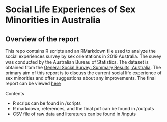 # Social Life Experiences of Sex Minorities in Australia
## Overview of the report

This repo contains R scripts and an RMarkdown file used to analyze the social experiences survey by sex orientations in 2019 Australia. The suvey was conducted by the Australian Bureau of Statistics. The dataset is obtained from the [General Social Survey: Summary Results, Australia](https://www.abs.gov.au/statistics/people/people-and-communities/general-social-survey-summary-results-australia/2019). The primary aim of this report is to discuss the current social life experience of sex minorities and offer suggestions about any improvements. The final report can be viewed [here]()

Contents
  * R scrips can be found in /scripts
  * R markdown, references, and the final pdf can be found in /outputs
  * CSV file of raw data and literatures can be found in /inputs
